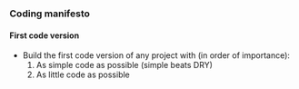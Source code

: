 ### Coding manifesto

#### First code version
- Build the first code version of any project with (in order of importance):
  1. As simple code as possible (simple beats DRY)
  1. As little code as possible
